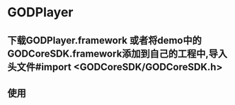# GODPlayer
## 下载GODPlayer.framework 或者将demo中的GODCoreSDK.framework添加到自己的工程中,导入头文件#import <GODCoreSDK/GODCoreSDK.h>


## 使用

        


